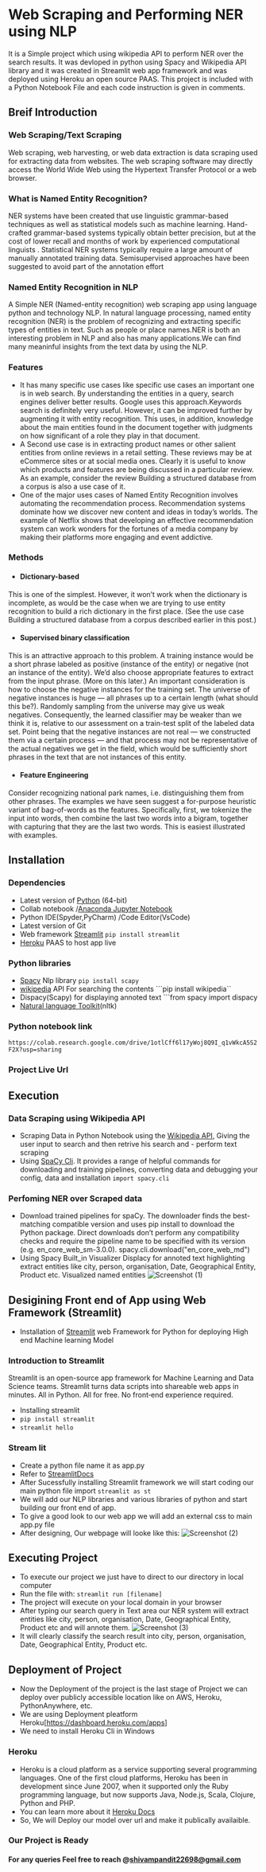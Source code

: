 # Web Scraping and Performing NER using NLP
It is a Simple project which using wikipedia API to perform NER over the search results. It was devloped in python using Spacy and Wikipedia API library and it was created in Streamlit web app framework and was deployed using Heroku an open source PAAS. This project is included with a Python Notebook File and each code instruction is given in comments.

## Breif Introduction
### Web Scraping/Text Scraping
Web scraping, web harvesting, or web data extraction is data scraping used for extracting data from websites. The web scraping software may directly access the World Wide Web using the Hypertext Transfer Protocol or a web browser.
### What is Named Entity Recognition?
NER systems have been created that use linguistic grammar-based techniques as well as statistical models such as machine learning. Hand-crafted grammar-based systems typically obtain better precision, but at the cost of lower recall and months of work by experienced computational linguists . Statistical NER systems typically require a large amount of manually annotated training data. Semisupervised approaches have been suggested to avoid part of the annotation effort
### Named Entity Recognition in NLP
A Simple NER (Named-entity recognition) web scraping app using language python and technology NLP. In natural language processing, named entity recognition (NER) is the problem of recognizing and extracting specific types of entities in text. Such as people or place names.NER is both an interesting problem in NLP and also has many applications.We can find many meaninful insights from the text data by using the NLP.
### Features
-   It has many specific use cases like specific use cases an important one is in web search. By understanding the entities in a query, search engines deliver better results. Google uses this approach.Keywords search is definitely very useful. However, it can be improved further by augmenting it with entity recognition. This uses, in addition, knowledge about the main entities found in the document together with judgments on how significant of a role they play in that document.
-   A Second use case is in extracting product names or other salient entities from online reviews in a retail setting. These reviews may be at eCommerce sites or at social media ones. Clearly it is useful to know which products and features are being discussed in a particular review. As an example, consider the review Building a structured database from a corpus is also a use case of it.
-   One of the major uses cases of Named Entity Recognition involves automating the recommendation process. Recommendation systems dominate how we discover new content and ideas in today’s worlds. The example of Netflix shows that developing an effective recommendation system can work wonders for the fortunes of a media company by making their platforms more engaging and event addictive.
### Methods
- #### Dictionary-based
This is one of the simplest. However, it won’t work when the dictionary is incomplete, as would be the case when we are trying to use entity recognition to build a rich dictionary in the first place. (See the use case Building a structured database from a corpus described earlier in this post.)

- #### Supervised binary classification
This is an attractive approach to this problem. A training instance would be a short phrase labeled as positive (instance of the entity) or negative (not an instance of the entity). We’d also choose appropriate features to extract from the input phrase. (More on this later.) An important consideration is how to choose the negative instances for the training set. The universe of negative instances is huge — all phrases up to a certain length (what should this be?). Randomly sampling from the universe may give us weak negatives. Consequently, the learned classifier may be weaker than we think it is, relative to our assessment on a train-test split of the labeled data set. Point being that the negative instances are not real — we constructed them via a certain process — and that process may not be representative of the actual negatives we get in the field, which would be sufficiently short phrases in the text that are not instances of this entity.

- #### Feature Engineering
Consider recognizing national park names, i.e. distinguishing them from other phrases. The examples we have seen suggest a for-purpose heuristic variant of bag-of-words as the features. Specifically, first, we tokenize the input into words, then combine the last two words into a bigram, together with capturing that they are the last two words. This is easiest illustrated with examples.
## Installation
### Dependencies
- Latest version of [Python](https://www.python.org/downloads/windows/) (64-bit)
- Collab notebook /[Anaconda Jupyter Notebook](https://www.anaconda.com/products/individual)
- Python IDE(Spyder,PyCharm) /Code Editor(VsCode)
- Latest version of Git
- Web framework [Streamlit](https://streamlit.io/) ```pip install streamlit```
- [Heroku](https://dashboard.heroku.com/apps) PAAS to host app live
### Python libraries
-   [Spacy](https://pypi.org/project/scapy/) Nlp library ```pip install scapy```
-   [wikipedia](https://pypi.org/project/wikipedia/) API For searching the contents ```pip install wikipedia``
-   Dispacy(Scapy) for displaying annoted text ```from spacy import dispacy
-   [Natural language Toolkit](https://pypi.org/project/nltk/)(nltk)
### Python notebook link
```https://colab.research.google.com/drive/1otlCff6l17yWoj8Q9I_q1vWkcA5S2F2X?usp=sharing```
### Project Live Url

## Execution
### Data Scraping using Wikipedia API
- Scraping Data in Python Notebook using the [Wikipedia API](https://pypi.org/project/wikipedia/), Giving the user input to search and then retrive his search and -  perform text scraping
- Using [SpaCy Cli](https://spacy.io/api/cli). It provides a range of helpful commands for downloading and training pipelines, converting data and debugging your config, data and installation 
```import spacy.cli ```
### Perfoming NER over Scraped data
- Download trained pipelines for spaCy. The downloader finds the best-matching compatible version and uses pip install to download the Python package. Direct downloads don’t perform any compatibility checks and require the pipeline name to be specified with its version (e.g. en_core_web_sm-3.0.0). spacy.cli.download("en_core_web_md")
- Using Spacy Built_in Visualizer Displacy for annoted text highlighting extract entities like city, person, organisation, Date, Geographical Entity, Product etc.
Visualized named entities
![Screenshot (1)](https://user-images.githubusercontent.com/69640533/111735990-fc113e00-88a2-11eb-8497-39718c27ab01.png)
## Desigining Front end of App using Web Framework (Streamlit)
- Installation of [Streamlit](https://streamlit.io/) web Framework for Python for deploying High end Machine learning Model
### Introduction to Streamlit
Streamlit is an open-source app framework for Machine Learning and Data Science teams. Streamlit turns data scripts into shareable web apps in minutes. All in Python. All for free. No front‑end experience required.

- Installing streamlit
- ```pip install streamlit```
- ```streamlit hello```
### Stream lit
- Create a python file name it as app.py
- Refer to [StreamlitDocs](https://docs.streamlit.io/en/stable/)
- After Sucessfully installing Streamlit framework we will start coding our main python file import ```streamlit as st```
- We will add our NLP libraries and various libraries of python and start building our front end of app.
- To give a good look to our web app we will add an external css to main app.py file
- After designing, Our webpage will looke like this:
![Screenshot (2)](https://user-images.githubusercontent.com/69640533/111736352-ab4e1500-88a3-11eb-8350-a919eda25986.png)
## Executing Project
- To execute our project we just have to direct to our directory in local computer 
- Run the file with:
```streamlit run [filename]```
- The project will execute on your local domain in your browser
- After typing our search query in Text area our NER system will extract entities like city, person, organisation, Date, Geographical Entity, Product etc and will annote them.
![Screenshot (3)](https://user-images.githubusercontent.com/69640533/111736586-231c3f80-88a4-11eb-9781-e337dd7a1071.png)
- It will clearly classify the search result into city, person, organisation, Date, Geographical Entity, Product etc.

## Deployment of Project
- Now the Deployment of the project is the last stage of Project we can deploy over publicly accessible location like on AWS, Heroku, PythonAnywhere, etc.
- We are using Deployment pleatform Heroku[https://dashboard.heroku.com/apps]
- We need to install Heroku Cli in Windows
### Heroku
- Heroku is a cloud platform as a service supporting several programming languages.
One of the first cloud platforms, Heroku has been in development since June 2007, when it supported only the Ruby programming language, but now supports Java, Node.js, Scala, Clojure, Python and PHP.
- You can learn more about it [Heroku Docs]()
- So, We will Deploy our model over url and make it publically availaible.
### Our Project is Ready
#### For any queries Feel free to reach @shivampandit22698@gmail.com
